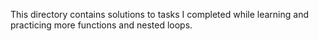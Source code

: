 This directory contains solutions to tasks I completed while learning and practicing more functions and nested loops.
